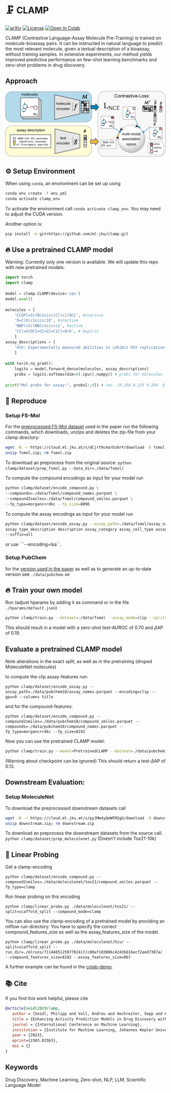 # :clamp: CLAMP

[![arXiv](https://img.shields.io/badge/arXiv-2303.03363-b31b1b.svg)](https://arxiv.org/abs/2303.03363)
[![License](https://img.shields.io/badge/License-BSD%202--Clause-orange.svg)](https://opensource.org/licenses/BSD-2-Clause)
[![Open In Colab](https://colab.research.google.com/assets/colab-badge.svg)](https://colab.research.google.com/github/ml-jku/clamp/blob/main/notebooks/CLAMP_colab_demo.ipynb)

CLAMP (Contrastive Language-Assay Molecule Pre-Training) is trained on molecule-bioassay pairs. It can be instructed in natural language to predict the most relevant molecule, given a textual description of a bioassay, without training samples. In extensive experiments, our method yields improved predictive performance on few-shot learning benchmarks and zero-shot problems in drug discovery. 

## Approach

![CLAMP](./data/figs/clamp.png)


## :gear: Setup Environment

When using `conda`, an environment can be set up using
```bash
conda env create -f env.yml
conda activate clamp_env
```
To activate the environment call ```conda activate clamp_env```.
You may need to adjust the CUDA version.

Another option is:
```bash
pip install -e git+https://github.com/ml-jku/clamp.git
```

## :fire: Use a pretrained CLAMP model

Warning: Currently only one version is available. We will update this repo with new pretrained models.

```python
import torch
import clamp

model = clamp.CLAMP(device='cpu')
model.eval()

molecules = [
    'CCOP(=O)(Nc1cccc(Cl)c1)OCC', #inactive
    'O=C(O)c1ccccc1O', #inactive
    'NNP(=S)(NN)c1ccccc1', #active
    'CC(=O)OC1=CC=CC=C1C(=O)O', # Aspirin
    ]
assay_descriptions = [
    'HIV: Experimentally measured abilities to inhibit HIV replication.',
    ]

with torch.no_grad():
    logits = model.forward_dense(molecules, assay_descriptions)
    probs = logits.softmax(dim=0).cpu().numpy() # probs for molecules

print("Mol probs for assay:", probs[:,0]) # res: [0.258 0.235 0.269  0.236]
```


## :lab_coat: Reproduce

### Setup FS-Mol
For the [preprocessed FS-Mol dataset](https://cloud.ml.jku.at/s/dCjrt9c4arbz6rF/download) used in the paper run the following commands, which downloads, unzips and deletes the zip-file from your clamp directory:
```bash
wget -N -r https://cloud.ml.jku.at/s/dCjrt9c4arbz6rF/download -O fsmol.zip
unzip fsmol.zip; rm fsmol.zip
```

To download an preprocess from the original source:
```python clamp/dataset/prep_fsmol.py --data_dir=./data/fsmol/```

To compute the compound encodings as input for your model run
```bash
python clamp/dataset/encode_compound.py \
--compounds=./data/fsmol/compound_names.parquet \
--compound2smiles=./data/fsmol/compound_smiles.parquet \
--fp_type=morganc+rdkc --fp_size=8096
```

To compute the assay encodings as input for your model run
```bash
python clamp/dataset/encode_assay.py --assay_path=./data/fsmol/assay_names.parquet --encoding=clip --gpu=0 --columns \
assay_type_description description assay_category assay_cell_type assay_chembl_id assay_classifications assay_organism assay_parameters assay_strain assay_subcellular_fraction assay_tax_id assay_test_type assay_tissue assay_type bao_format bao_label cell_chembl_id confidence_description confidence_score document_chembl_id relationship_description relationship_type src_assay_id src_id target_chembl_id tissue_chembl_id variant_sequence \
--suffix=all
```
or use ```--encoding=lsa``.

### Setup PubChem

for the [version used in the paper](https://cloud.ml.jku.at/s/2ybfLRXWSYb4DZN/download) as well as to generate an up-to-date version see ```./data/pubchem.md```

## :fire: Train your own model

Run (adjust hparams by adding it as command or in the file ```./hparams/default.json```)
```bash
python clamp/train.py --dataset=./data/fsmol --assay_mode=clip --split=FSMOL_split
```

This should result in a model with a zero-shot test-$\text{AUROC}$ of $0.70$ and $\Delta \text{AP}$ of $0.19$.

## Evaluate a pretrained CLAMP model

Note alterations in the exact split, as well as in the pretraining (droped MoleculeNet molecules)

to compute the clip assay-features run:
```
python clamp/dataset/encode_assay.py --assay_path=./data/pubchem18/assay_names.parquet --encoding=clip --gpu=0 --columns title
```
and for the compound-features:
```
python clamp/dataset/encode_compound.py --compound2smiles=./data/pubchem18/compound_smiles.parquet --compounds=./data/pubchem18/compound_names.parquet --fp_type=morganc+rdkc --fp_size=8192
```

Now you can use the pretrained CLAMP model:
```bash
python clamp/train.py --model=PretrainedCLAMP --dataset=./data/pubchem18 --assay_mode=clip --split=time_a --epoch_max=0
```
(Warning about checkpoint can be ignored) 
This should return a test-$\Delta \text{AP}$ of $0.13$.

## Downstream Evaluation:
### Setup MoleculeNet

To download the preprocessed downstream datasets call
```bash
wget -N -r https://cloud.ml.jku.at/s/pyJMm4yQeWFM2gG/download -O downstream.zip
unzip downstream.zip; rm downstream.zip
```

To download an preprocess the downstream datasets from the source call.
```python clamp/dataset/prep_moleculenet.py```
(Doesn't include Tox21-10k)

## :test_tube: Linear Probing
Get a clamp-encoding
```
python clamp/dataset/encode_compound.py --compound2smiles=./data/moleculenet/tox21/compound_smiles.parquet --fp_type=clamp
```
Run linear probing on this encoding
```
python clamp/linear_probe.py ./data/moleculenet/tox21/ --split=scaffold_split --compound_mode=clamp
```

You can also use the clamp-encoding of a pretrained model by providing an mlflow run-directory:
You have to specify the correct compound_features_size as well as the assay_features_size of the model.
```
python clamp/linear_probe.py ./data/moleculenet/hiv/ --split=scaffold_split --run_dir=./mlruns/711448512597702417/c00af103806c4243b816ecf2aed7387a/ --compound_features_size=8192 --assay_features_size=867
```

A further example can be found in the [colab-demo](https://colab.research.google.com/github/ml-jku/clamp/blob/main/notebooks/CLAMP_colab_demo.ipynb).


## :books: Cite
If you find this work helpful, please cite
```bibtex
@article{seidl2023clamp,
   author = {Seidl, Philipp and Vall, Andreu and Hochreiter, Sepp and Klambauer, G{\"u}nter},
   title = {Enhancing Activity Prediction Models in Drug Discovery with the Ability to Understand Human Language},
   journal = {International Conference on Machine Learning},
   institution = {Institute for Machine Learning, Johannes Kepler University, Linz},
   year = {2023},
   eprint={2303.03363},
   doi = {}
}
```

## Keywords
Drug Discovery, Machine Learning, Zero-shot, NLP, LLM, Scientific Language Model
